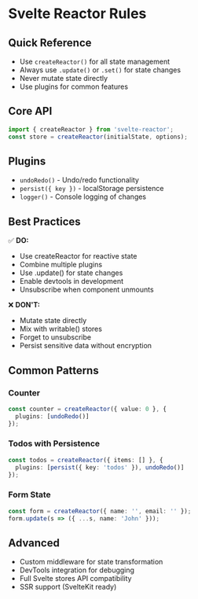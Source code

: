 # Svelte Reactor Rules

## Quick Reference

- Use `createReactor()` for all state management
- Always use `.update()` or `.set()` for state changes
- Never mutate state directly
- Use plugins for common features

## Core API

```typescript
import { createReactor } from 'svelte-reactor';
const store = createReactor(initialState, options);
```

## Plugins

- `undoRedo()` - Undo/redo functionality
- `persist({ key })` - localStorage persistence
- `logger()` - Console logging of changes

## Best Practices

✅ **DO:**
- Use createReactor for reactive state
- Combine multiple plugins
- Use .update() for state changes
- Enable devtools in development
- Unsubscribe when component unmounts

❌ **DON'T:**
- Mutate state directly
- Mix with writable() stores
- Forget to unsubscribe
- Persist sensitive data without encryption

## Common Patterns

### Counter
```typescript
const counter = createReactor({ value: 0 }, {
  plugins: [undoRedo()]
});
```

### Todos with Persistence
```typescript
const todos = createReactor({ items: [] }, {
  plugins: [persist({ key: 'todos' }), undoRedo()]
});
```

### Form State
```typescript
const form = createReactor({ name: '', email: '' });
form.update(s => ({ ...s, name: 'John' }));
```

## Advanced

- Custom middleware for state transformation
- DevTools integration for debugging
- Full Svelte stores API compatibility
- SSR support (SvelteKit ready)
